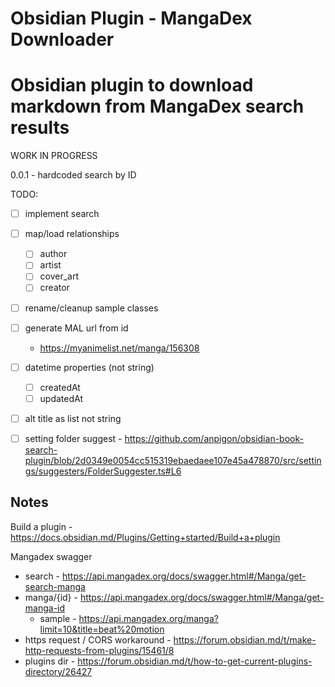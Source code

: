 # Obsidian Plugin - MangaDex Downloader
# Obsidian plugin to download markdown from MangaDex search results 

WORK IN PROGRESS

0.0.1 - hardcoded search by ID

TODO:
- [ ] implement search

- [ ] map/load relationships
  - [ ] author
  - [ ] artist
  - [ ] cover_art
  - [ ] creator

- [ ] rename/cleanup sample classes

- [ ] generate MAL url from id 
  - https://myanimelist.net/manga/156308

- [ ] datetime properties (not string)
  - [ ] createdAt
  - [ ] updatedAt

- [ ] alt title as list not string

- [ ] setting folder suggest - https://github.com/anpigon/obsidian-book-search-plugin/blob/2d0349e0054cc515319ebaedaee107e45a478870/src/settings/suggesters/FolderSuggester.ts#L6

## Notes

Build a plugin - https://docs.obsidian.md/Plugins/Getting+started/Build+a+plugin

Mangadex swagger 
- search - https://api.mangadex.org/docs/swagger.html#/Manga/get-search-manga
- manga/{id} - https://api.mangadex.org/docs/swagger.html#/Manga/get-manga-id
  - sample - https://api.mangadex.org/manga?limit=10&title=beat%20motion
- https request / CORS workaround - https://forum.obsidian.md/t/make-http-requests-from-plugins/15461/8
- plugins dir - https://forum.obsidian.md/t/how-to-get-current-plugins-directory/26427